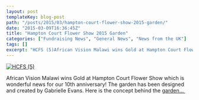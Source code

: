 ```yaml
---
layout: post
templateKey: blog-post
path: "/posts/2015/03/hampton-court-flower-show-2015-garden/"
date: "2015-03-09T16:36:45Z"
title: "Hampton Court Flower Show 2015 Garden"
categories: ["Fundraising News", "General News", "News from the UK"]
tags: []
excerpt: "HCFS (5)African Vision Malawi wins Gold at Hampton Court Flower Show which is wonderful news for ou..."
---
```


[![HCFS (5)](http://www.africanvision.org.uk/africa-vision-news/wp-content/uploads/2015/06/HCFS-5-300x224.jpg)](http://www.africanvision.org.uk/africa-vision-news/wp-content/uploads/2015/06/HCFS-5.jpg)

African Vision Malawi wins Gold at Hampton Court Flower Show which is wonderful news for our 10th anniversary! The garden has been designed and created by Gabrielle Evans. Here is the concept behind the [garden… ](http://www.africanvision.org.uk/garden/ "Hampton Court Flower Show 2015 Garden")